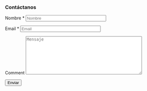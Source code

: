 <main class="main">
	<div class="container">
		<section>
			<div id="form-wrapper" class="group">
				<div id="respond" class="comment-respond">
					<h3>Contáctanos</h3>
					<form action="https://formspree.io/solycantoreservaciones@hotmail.com" method="POST" id="commentform" class="comment-form">
						<p class="comment-form-author">
							<label for="author" class="sr-only">Nombre
								<span class="required">*</span>
							</label>
							<input id="author" name="name" type="text" size="30" aria-required="true" placeholder="Nombre">
						</p>
						<p class="comment-form-email">
							<label for="email" class="sr-only">Email
								<span class="required">*</span>
							</label>
							<input id="email" name="email" type="email" size="30" aria-required="true" placeholder="Email">
						</p>
						<p class="comment-form-comment">
							<label for="mensaje" class="sr-only">Comment</label>
							<textarea id="mensaje" name="mensaje" cols="45" rows="8" aria-required="true" placeholder="Mensaje"></textarea>
						</p>
						<p class="form-submit">
							<input name="submit" type="submit" id="submit" value="Enviar">
						</p>
					</form>
				</div>
			</div>
		</section>
	</div>
</main>